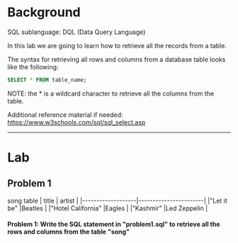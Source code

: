 # Background
SQL sublanguage: DQL (Data Query Language)

In this lab we are going to learn how to retrieve all the records from a table.

The syntax for retrieving all rows and columns from a database table looks like the following:
```sql
SELECT * FROM table_name;
```

NOTE: the * is a wildcard character to retrieve all the columns from the table.

Additional reference material if needed: https://www.w3schools.com/sql/sql_select.asp

- - - 

# Lab

## Problem 1
song table
|      title        |        artist         |
|-------------------|-----------------------|
|"Let it be"        |Beatles                |
|"Hotel California" |Eagles                 |
|"Kashmir"          |Led Zeppelin           |

#### Problem 1: Write the SQL statement in "problem1.sql" to retrieve all the rows and columns from the table "song"

